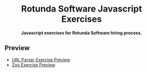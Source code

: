 <h1 align="center">Rotunda Software Javascript Exercises</h1>

<h4 align="center">Javascript exercises for Rotunda Software hiring process.</h4>

## Preview

- <a href="https://url-parser-exercise.surge.sh/">URL Parser Exercise Preview</a>
- <a href="https://zoo-exercise.surge.sh/">Zoo Exercise Preview</a>
